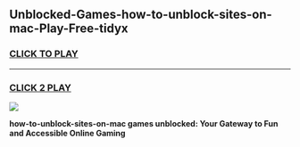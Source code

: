 
## Unblocked-Games-how-to-unblock-sites-on-mac-Play-Free-tidyx
<h3>
<a href="https://premium76.site?title=how-to-unblock-sites-on-mac&ref=19M">CLICK TO PLAY</a></h3>
<hr>

<h3>
<a href="https://premium76.site?title=how-to-unblock-sites-on-mac&ref=19M">CLICK 2 PLAY</a>
  
</h3>

<a href="https://premium76.site?title=how-to-unblock-sites-on-mac&ref=19M"><img src="https://clearcache.store/games.png"></a>


**how-to-unblock-sites-on-mac games unblocked: Your Gateway to Fun and Accessible Online Gaming**
